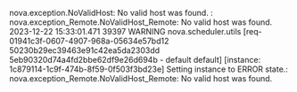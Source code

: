 nova.exception.NoValidHost: No valid host was found. 
: nova.exception_Remote.NoValidHost_Remote: No valid host was found. 
2023-12-22 15:33:01.471 39397 WARNING nova.scheduler.utils [req-01941c3f-0607-4907-968a-05634e57bd12 50230b29ec39463e91c42ea5da2303dd 5eb90320d74a4fd2bbe62df9e26d694b - default default] [instance: 1c879114-1c9f-474b-8f59-0f503f3bd23e] Setting instance to ERROR state.: nova.exception_Remote.NoValidHost_Remote: No valid host was found.
